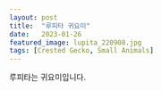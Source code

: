 ```yaml
---
layout: post
title:  "루피타 귀요미"
date:   2023-01-26
featured_image: lupita_220908.jpg
tags: [Crested Gecko, Small Animals]
---
```


루피타는 귀요미입니다.
